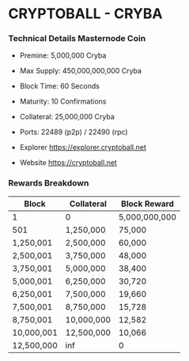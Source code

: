 CRYPTOBALL - CRYBA
=====================================

### Technical Details Masternode Coin


- Premine:  5,000,000 Cryba
- Max Supply: 450,000,000,000 Cryba
- Block Time: 60 Seconds
- Maturity: 10 Confirmations
- Collateral: 25,000,000 Cryba
- Ports: 22489 (p2p) / 22490 (rpc)

- Explorer https://explorer.cryptoball.net

- Website https://cryptoball.net

### Rewards Breakdown

|Block     |Collateral |Block Reward   |
|--------- |-----------|---------------|
|1         |0          |5,000,000,000  |
|501       |1,250,000  |75,000         |
|1,250,001 |2,500,000  |60,000         |
|2,500,001 |3,750,000  |48,000         |
|3,750,001 |5,000,000  |38,400         |
|5,000,001 |6,250,000  |30,720         |
|6,250,001 |7,500,000  |19,660         |
|7,500,001 |8,750,000  |15,728         |
|8,750,001 |10,000,000 |12,582         |
|10,000,001|12,500,000 |10,066         |
|12,500,000|inf        |0              |
